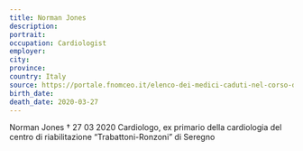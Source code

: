 ```yaml
---
title: Norman Jones
description: 
portrait: 
occupation: Cardiologist
employer: 
city: 
province: 
country: Italy
source: https://portale.fnomceo.it/elenco-dei-medici-caduti-nel-corso-dellepidemia-di-covid-19/
birth_date: 
death_date: 2020-03-27
---
```


Norman Jones † 27 03 2020
Cardiologo, ex primario della cardiologia del centro di riabilitazione “Trabattoni-Ronzoni” di Seregno

